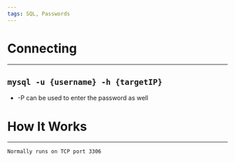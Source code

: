 ```yaml
---
tags: SQL, Passwords
---
```

# Connecting
***
## `mysql -u {username} -h {targetIP}`
- -P can be used to enter the password as well
# How It Works
***
	Normally runs on TCP port 3306